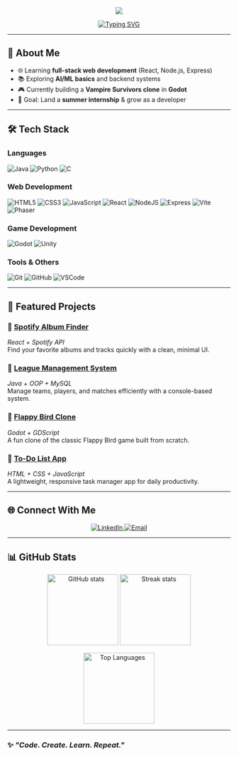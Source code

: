 <!-- Modern Animated Header -->
<p align="center">
  <img src="https://capsule-render.vercel.app/api?type=waving&color=0A66C2&height=180&section=header&text=Raahim%20Asad&fontSize=50&fontColor=FFFFFF&animation=fadeIn&fontAlignY=35"/>
</p>

<!-- Typing Animation -->
<p align="center">
  <a href="https://github.com/raahim152">
    <img src="https://readme-typing-svg.herokuapp.com?font=Fira+Code&size=26&pause=1000&color=0A66C2&center=true&vCenter=true&width=700&lines=Web+Developer;Game+Developer;Software+Engineer+in+Making" alt="Typing SVG" />
  </a>
</p>

---

## 👋 **About Me**
- 🌐 Learning **full-stack web development** (React, Node.js, Express)
- 📚 Exploring **AI/ML basics** and backend systems
- 🎮 Currently building a **Vampire Survivors clone** in **Godot**
- 🎯 Goal: Land a **summer internship** & grow as a developer

---

## 🛠️ **Tech Stack**

### **Languages**
![Java](https://img.shields.io/badge/Java-%23f89820?style=for-the-badge&logo=oracle&logoColor=white)
![Python](https://img.shields.io/badge/Python-%233776AB?style=for-the-badge&logo=python&logoColor=white)
![C](https://img.shields.io/badge/C-%23A8B9CC?style=for-the-badge&logo=c&logoColor=black)

### **Web Development**
![HTML5](https://img.shields.io/badge/HTML5-%23E34F26?style=for-the-badge&logo=html5&logoColor=white)
![CSS3](https://img.shields.io/badge/CSS3-%231572B6?style=for-the-badge&logo=css3&logoColor=white)
![JavaScript](https://img.shields.io/badge/JavaScript-%23F7DF1E?style=for-the-badge&logo=javascript&logoColor=black)
![React](https://img.shields.io/badge/React-%2320232A?style=for-the-badge&logo=react&logoColor=61DAFB)
![NodeJS](https://img.shields.io/badge/Node.js-%23339933?style=for-the-badge&logo=node.js&logoColor=white)
![Express](https://img.shields.io/badge/Express-%23000000?style=for-the-badge&logo=express&logoColor=white)
![Vite](https://img.shields.io/badge/Vite-%23646CFF?style=for-the-badge&logo=vite&logoColor=white)
![Phaser](https://img.shields.io/badge/Phaser-%23002855?style=for-the-badge&logo=phaser&logoColor=white)

### **Game Development**
![Godot](https://img.shields.io/badge/Godot-%23478CBF?style=for-the-badge&logo=godot-engine&logoColor=white)
![Unity](https://img.shields.io/badge/Unity-%23000000?style=for-the-badge&logo=unity&logoColor=white)

### **Tools & Others**
![Git](https://img.shields.io/badge/Git-%23F05032?style=for-the-badge&logo=git&logoColor=white)
![GitHub](https://img.shields.io/badge/GitHub-%23181717?style=for-the-badge&logo=github&logoColor=white)
![VSCode](https://img.shields.io/badge/VSCode-%23007ACC?style=for-the-badge&logo=visual-studio-code&logoColor=white)

---

## 📌 **Featured Projects**

### 🔹 [Spotify Album Finder](https://github.com/raahim152/Spotify-Album-Finder)
*React + Spotify API*  
Find your favorite albums and tracks quickly with a clean, minimal UI.

### 🔹 [League Management System](https://github.com/raahim152/League-Management-System)
*Java + OOP + MySQL*  
Manage teams, players, and matches efficiently with a console-based system.

### 🔹 [Flappy Bird Clone](https://github.com/raahim152/FlappyBirdClone)
*Godot + GDScript*  
A fun clone of the classic Flappy Bird game built from scratch.

### 🔹 [To-Do List App](https://github.com/raahim152/ToDoList)
*HTML + CSS + JavaScript*  
A lightweight, responsive task manager app for daily productivity.

---

## 🌐 **Connect With Me**

<p align="center">
  <a href="https://www.linkedin.com/in/raahim-asad/" target="_blank">
    <img src="https://img.shields.io/badge/LinkedIn-0A66C2?style=for-the-badge&logo=linkedin&logoColor=white" alt="LinkedIn"/>
  </a>
  <a href="mailto:raahim.asad@example.com">
    <img src="https://img.shields.io/badge/Email-D14836?style=for-the-badge&logo=gmail&logoColor=white" alt="Email"/>
  </a>
</p>

---

## 📊 **GitHub Stats**

<p align="center">
  <img src="https://github-readme-stats.vercel.app/api?username=raahim152&show_icons=true&theme=radical" alt="GitHub stats" height="160"/>
  <img src="https://github-readme-streak-stats.herokuapp.com/?user=raahim152&theme=radical" alt="Streak stats" height="160"/>
</p>

<p align="center">
  <img src="https://github-readme-stats.vercel.app/api/top-langs/?username=raahim152&layout=compact&theme=radical" alt="Top Languages" height="160"/>
</p>

---

### ✨ *"Code. Create. Learn. Repeat."*

